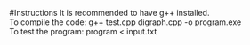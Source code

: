 #Instructions
It is recommended to have g++ installed.<br/>
To compile the code: g++ test.cpp digraph.cpp -o program.exe<br/>
To test the program: program < input.txt<br/>
